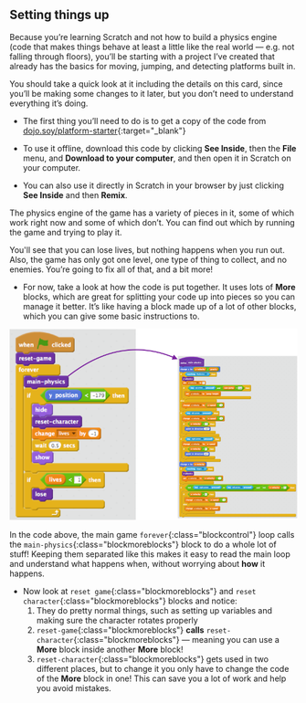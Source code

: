 ## Setting things up

Because you’re learning Scratch and not how to build a physics engine (code that makes things behave at least a little like the real world — e.g. not falling through floors), you’ll be starting with a project I’ve created that already has the basics for moving, jumping, and detecting platforms built in.

You should take a quick look at it including the details on this card, since you’ll be making some changes to it later, but you don’t need to understand everything it’s doing.

+ The first thing you’ll need to do is to get a copy of the code from [dojo.soy/platform-starter](http://dojo.soy/platform-starter){:target="_blank"} 

+ To use it offline, download this code by clicking **See Inside**, then the **File** menu, and **Download to your computer**, and then open it in Scratch on your computer.

+ You can also use it directly in Scratch in your browser by just clicking **See Inside** and then **Remix**.

The physics engine of the game has a variety of pieces in it, some of which work right now and some of which don’t. You can find out which by running the game and trying to play it.

You'll see that you can lose lives, but nothing happens when you run out. Also, the game has only got one level, one type of thing to collect, and no enemies. You’re going to fix all of that, and a bit more!

+ For now, take a look at how the code is put together. It uses lots of **More** blocks, which are great for splitting your code up into pieces so you can manage it better. It’s like having a block made up of a lot of other blocks, which you can give some basic instructions to.

![](images/setup2and3.png)

In the code above, the main game `forever`{:class="blockcontrol"} loop calls the `main-physics`{:class="blockmoreblocks"} block to do a whole lot of stuff! Keeping them separated like this makes it easy to read the main loop and understand what happens when, without worrying about **how** it happens.
 

+ Now look at `reset game`{:class="blockmoreblocks"} and `reset character`{:class="blockmoreblocks"} blocks and notice:
    1. They do pretty normal things, such as setting up variables and making sure the character rotates properly
    2. `reset-game`{:class="blockmoreblocks"} **calls** `reset-character`{:class="blockmoreblocks"} — meaning you can use a **More** block inside another **More** block!
    3. `reset-character`{:class="blockmoreblocks"} gets used in two different places, but to change it you only have to change the code of the **More** block in one! This can save you a lot of work and help you avoid mistakes.

